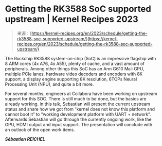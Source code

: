 <!--yml
category: 未分类
date: 2024-05-27 14:51:56
-->

# Getting the RK3588 SoC supported upstream | Kernel Recipes 2023

> 来源：[https://kernel-recipes.org/en/2023/schedule/getting-the-rk3588-soc-supported-upstream/](https://kernel-recipes.org/en/2023/schedule/getting-the-rk3588-soc-supported-upstream/)

The Rockchip RK3588 system-on-chip (SoC) is an impressive flagship with 8 ARM cores (4x A76, 4x A55), plenty of cache, and a vast amount of peripherals. Among other things this SoC has an Arm G610 Mali GPU, multiple PCIe lanes, hardware video decoders and encoders with 8K support, a display engine supporting 8K resolution, 6TOPs Neural Processing Unit (NPU), and quite a bit more.

For several months, engineers at Collabora have been working on upstream support for this SOC. There is still much to be done, but the basics are already working. In this talk, Sebastian will present the current upstream status and share how we got from “kernel does not know this platform and cannot boot it” to “working development platform with UART + network”. Afterwards Sebastian will go through the currently ongoing work, like the GPU, HDMI output and input support. The presentation will conclude with an outlook of the open work items.

***Sébastien REICHEL***